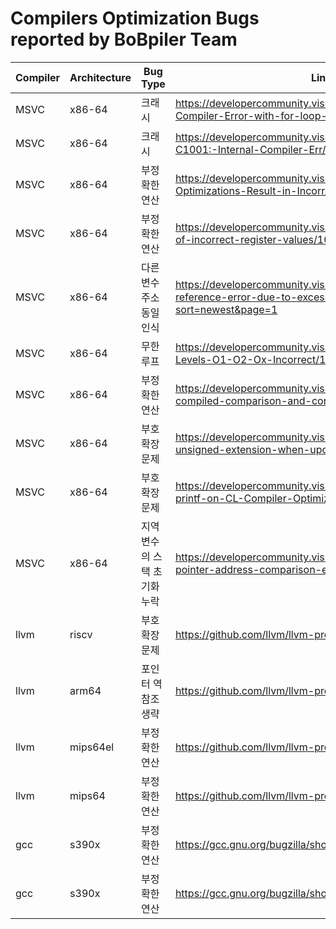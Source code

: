 # Compilers Optimization Bugs reported by BoBpiler Team


| Compiler | Architecture | Bug Type | Link |
| -------- | ------------ | -------- | ---- |
| MSVC | x86-64 | 크래시 | https://developercommunity.visualstudio.com/t/Internal-Compiler-Error-with-for-loop-an/10486573 |
| MSVC | x86-64 | 크래시 | https://developercommunity.visualstudio.com/t/fatal-error-C1001:-Internal-Compiler-Err/10485991?sort=newest |
| MSVC | x86-64 | 부정확한 연산 | https://developercommunity.visualstudio.com/t/O2-and-Ox-Optimizations-Result-in-Incorr/10476654?sort=newest |
| MSVC | x86-64 | 부정확한 연산 | https://developercommunity.visualstudio.com/t/Comparison-of-incorrect-register-values/10480763?sort=newest |
| MSVC | x86-64 | 다른 변수 주소 동일 인식 | https://developercommunity.visualstudio.com/t/Memory-reference-error-due-to-excessive/10477735?sort=newest&page=1 |
| MSVC | x86-64 | 무한 루프 | https://developercommunity.visualstudio.com/t/Optimization-Levels-O1-O2-Ox-Incorrect/10478781?sort=newest |
| MSVC | x86-64 | 부정확한 연산| https://developercommunity.visualstudio.com/t/Incorrectly-compiled-comparison-and-cons/10480723?sort=newest |
| MSVC | x86-64 | 부호 확장 문제 | https://developercommunity.visualstudio.com/t/Incorrect-unsigned-extension-when-upcast/10481317?sort=newest |
| MSVC | x86-64 | 부호 확장 문제 | https://developercommunity.visualstudio.com/t/Impact-of-printf-on-CL-Compiler-Optimiza/10481033?sort=newest |
| MSVC | x86-64 | 지역 변수의 스택 초기화 누락 | https://developercommunity.visualstudio.com/t/Function-pointer-address-comparison-erro/10485960?sort=newest |
| llvm | riscv | 부호 확장 문제 | https://github.com/llvm/llvm-project/issues/68855 |
| llvm | arm64 | 포인터 역참조 생략 | https://github.com/llvm/llvm-project/issues/69294 |
| llvm | mips64el | 부정확한 연산 | https://github.com/llvm/llvm-project/issues/69328 |
| llvm | mips64 | 부정확한 연산 | https://github.com/llvm/llvm-project/issues/70495 |
| gcc | s390x | 부정확한 연산 | https://gcc.gnu.org/bugzilla/show_bug.cgi?id=112112 |
| gcc | s390x | 부정확한 연산 | https://gcc.gnu.org/bugzilla/show_bug.cgi?id=112274 |